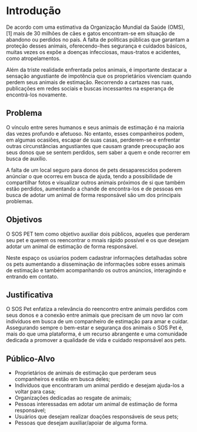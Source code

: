 # Introdução

De acordo com uma estimativa da Organização Mundial da Saúde (OMS), [1] mais de 30 milhões de cães e gatos encontram-se em situação de abandono ou perdidos no país. A falta de políticas públicas que garantam a proteção desses animais, oferecendo-lhes segurança e cuidados básicos, muitas vezes os expõe a doenças infecciosas, maus-tratos e acidentes, como atropelamentos.

Além da triste realidade enfrentada pelos animais, é importante destacar a sensação angustiante de impotência que os proprietários vivenciam quando perdem seus animais de estimação. Recorrendo a cartazes nas ruas, publicações em redes sociais e buscas incessantes na esperança de encontrá-los novamente.

## Problema

O vínculo entre seres humanos e seus animais de estimação é na maioria das vezes profundo e afetuoso. No entanto, esses companheiros podem, em algumas ocasiões, escapar de suas casas, perderem-se e enfrentar outras circunstâncias angustiantes que causam grande preocupação aos seus donos que se sentem perdidos, sem saber a quem e onde recorrer em busca de auxílio.

A falta de um local seguro para donos de pets desaparescidos poderem anúnciar o que ocorreu em busca de ajuda, tendo a possibilidade de compartilhar fotos e visualizar outros animais próximos de si que também estão perdidos, aumentando a chande de encontra-los e de pessoas em busca de adotar um animal de forma responsável são um dos principais problemas. 

## Objetivos

O SOS PET tem como objetivo auxiliar dois públicos, aqueles que perderam seu pet e querem os reencontrar o mnais rápido possível e os que desejam adotar um animal de estimação de forma responsável.

Neste espaço os usúarios podem cadastrar informações detalhadas sobre os pets aumentando a disseminação de informações sobre esses animais de estimação e também acompanhando os outros anúncios, interagindo e entrando em contato. 

## Justificativa

O SOS Pet enfatiza a relevância do reencontro entre animais perdidos com seus donos e a conexão entre animais que precisam de um novo lar com indivíduos em busca de um companheiro de estimação para amar e cuidar. 
Assegurando sempre o bem-estar e segurança dos animais o SOS Pet é, mais do que uma plataforma, é um recurso abrangente e uma comunidade dedicada a promover a qualidade de vida e cuidado responsável aos pets.

## Público-Alvo

- Proprietários de animais de estimação que perderam seus companheiros e estão em busca deles;
- Indivíduos que encontraram um animal perdido e desejam ajuda-los a voltar para casa;
- Organizações dedicadas ao resgate de animais;
- Pessoas interessadas em adotar um animal de estimação de forma responsável;
- Usuários que desejam realizar doações responsáveis de seus pets;
- Pessoas que desejam auxiliar/apoiar de alguma forma.
